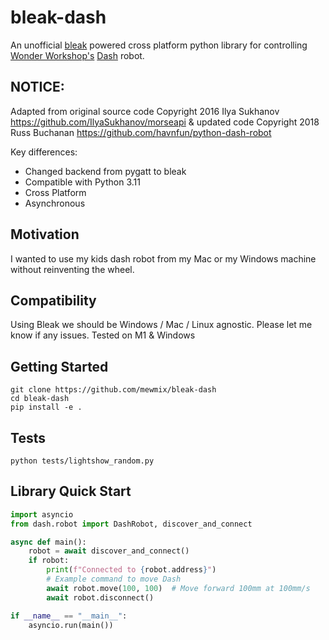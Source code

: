 # bleak-dash

An unofficial [bleak](https://github.com/hbldh/bleak) powered cross platform python library for controlling [Wonder Workshop's](https://www.makewonder.com/) [Dash](https://www.makewonder.com/?gclid=CPOO8bC8k8oCFdaRHwodPeMIZg) robot.

## NOTICE:
Adapted from original source code Copyright 2016 Ilya Sukhanov https://github.com/IlyaSukhanov/morseapi & updated code Copyright 2018 Russ Buchanan https://github.com/havnfun/python-dash-robot

Key differences:
- Changed backend from pygatt to bleak
- Compatible with Python 3.11 
- Cross Platform
- Asynchronous 

## Motivation
I wanted to use my kids dash robot from my Mac or my Windows machine without reinventing the wheel.

## Compatibility
Using Bleak we should be Windows / Mac / Linux agnostic. Please let me know if any issues. Tested on M1 & Windows 
## Getting Started
```
git clone https://github.com/mewmix/bleak-dash
cd bleak-dash
pip install -e . 
```

## Tests

```
python tests/lightshow_random.py  
```

## Library Quick Start

```python
import asyncio
from dash.robot import DashRobot, discover_and_connect

async def main():
    robot = await discover_and_connect()
    if robot:
        print(f"Connected to {robot.address}")
        # Example command to move Dash
        await robot.move(100, 100)  # Move forward 100mm at 100mm/s
        await robot.disconnect()

if __name__ == "__main__":
    asyncio.run(main())
```
